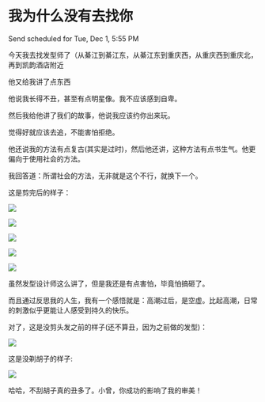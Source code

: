 # 我为什么没有去找你

Send scheduled for Tue, Dec 1, 5:55 PM



今天我去找发型师了（从綦江到綦江东，从綦江东到重庆西，从重庆西到重庆北，再到凯韵酒店附近



他又给我讲了点东西

他说我长得不丑，甚至有点明星像。我不应该感到自卑。

然后我给他讲了我们的故事，他说我应该约你出来玩。

觉得好就应该去追，不能害怕拒绝。

他还说我的方法有点复古\(其实是过时\)，然后他还讲，这种方法有点书生气。他更偏向于使用社会的方法。

我回答道：所谓社会的方法，无非就是这个不行，就换下一个。



这是剪完后的样子：

![](../../.gitbook/assets/image%20%283%29.png)

![](../../.gitbook/assets/image%20%284%29.png)

![](../../.gitbook/assets/image%20%282%29.png)

![](../../.gitbook/assets/image%20%281%29.png)

![](../../.gitbook/assets/image%20%285%29.png)



虽然发型设计师这么讲了，但是我还是有点害怕，毕竟怕搞砸了。

而且通过反思我的人生，我有一个感悟就是：高潮过后，是空虚。比起高潮，日常的刺激似乎更能让人感受到持久的快乐。



对了，这是没剪头发之前的样子\(还不算丑，因为之前做的发型\)：

![](../../.gitbook/assets/image%20%287%29.png)



这是没剃胡子的样子:

![](../../.gitbook/assets/image%20%288%29.png)



哈哈，不刮胡子真的丑多了。小曾，你成功的影响了我的审美！



